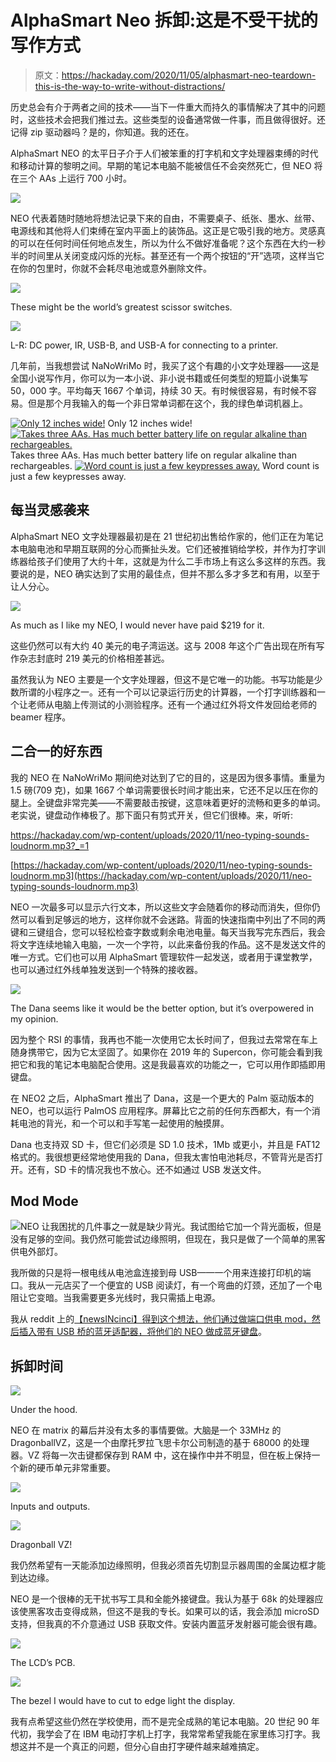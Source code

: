# AlphaSmart Neo 拆卸:这是不受干扰的写作方式

> 原文：<https://hackaday.com/2020/11/05/alphasmart-neo-teardown-this-is-the-way-to-write-without-distractions/>

历史总会有介于两者之间的技术——当下一件重大而持久的事情解决了其中的问题时，这些技术会把我们推过去。这些类型的设备通常做一件事，而且做得很好。还记得 zip 驱动器吗？是的，你知道。我的还在。

AlphaSmart NEO 的太平日子介于人们被笨重的打字机和文字处理器束缚的时代和移动计算的黎明之间。早期的笔记本电脑不能被信任不会突然死亡，但 NEO 将在三个 AAs 上运行 700 小时。

[![](img/ac0c12d04050c01f87a41c1f618832cd.png)](https://hackaday.com/wp-content/uploads/2020/09/neo-beauty-shot.jpg)

NEO 代表着随时随地将想法记录下来的自由，不需要桌子、纸张、墨水、丝带、电源线和其他将人们束缚在室内平面上的装饰品。这正是它吸引我的地方。灵感真的可以在任何时间任何地点发生，所以为什么不做好准备呢？这个东西在大约一秒半的时间里从关闭变成闪烁的光标。甚至还有一个两个按钮的“开”选项，这样当它在你的包里时，你就不会耗尽电池或意外删除文件。

[![](img/8c86d406fd4e1dfc413d11a5406c05ac.png)](https://hackaday.com/2020/11/05/alphasmart-neo-teardown-this-is-the-way-to-write-without-distractions/neo-scissor-switch/)

These might be the world’s greatest scissor switches.

[![](img/c40f6fee0287a69dba49e8d9de09601b.png)](https://hackaday.com/2020/11/05/alphasmart-neo-teardown-this-is-the-way-to-write-without-distractions/neo-interface/)

L-R: DC power, IR, USB-B, and USB-A for connecting to a printer.

几年前，当我想尝试 NaNoWriMo 时，我买了这个有趣的小文字处理器——这是全国小说写作月，你可以为一本小说、非小说书籍或任何类型的短篇小说集写 50，000 字。平均每天 1667 个单词，持续 30 天。有时候很容易，有时候不容易。但是那个月我输入的每一个非日常单词都在这个，我的绿色单词机器上。

 [![Only 12 inches wide!](img/81b946aa943a19165874e4f9fce11909.png "neo-scale")](https://hackaday.com/2020/11/05/alphasmart-neo-teardown-this-is-the-way-to-write-without-distractions/neo-scale/) Only 12 inches wide! [![Takes three AAs. Has much better battery life on regular alkaline than rechargeables.](img/f53844ffb703340501dc814abb24a3fe.png "neo-back")](https://hackaday.com/2020/11/05/alphasmart-neo-teardown-this-is-the-way-to-write-without-distractions/neo-back/) Takes three AAs. Has much better battery life on regular alkaline than rechargeables. [![Word count is just a few keypresses away.](img/327ea38ee0a0b34ce05ff23ac7ad531e.png "neo-quick-guide")](https://hackaday.com/2020/11/05/alphasmart-neo-teardown-this-is-the-way-to-write-without-distractions/neo-quick-guide/) Word count is just a few keypresses away.

## 每当灵感袭来

AlphaSmart NEO 文字处理器最初是在 21 世纪初出售给作家的，他们正在为笔记本电脑电池和早期互联网的分心而撕扯头发。它们还被推销给学校，并作为打字训练器给孩子们使用了大约十年，这就是为什么二手市场上有这么多这样的东西。我要说的是，NEO 确实达到了实用的最佳点，但并不那么多才多艺和有用，以至于让人分心。

[![](img/4bc63b3f8d19ff77f08807d45ff064a1.png)](https://hackaday.com/wp-content/uploads/2020/09/neo-ad-cropped.png)

As much as I like my NEO, I would never have paid $219 for it.

这些仍然可以有大约 40 美元的电子湾运送。这与 2008 年这个广告出现在所有写作杂志封底时 219 美元的价格相差甚远。

虽然我认为 NEO 主要是一个文字处理器，但这不是它唯一的功能。书写功能是少数所谓的小程序之一。还有一个可以记录运行历史的计算器，一个打字训练器和一个让老师从电脑上传测试的小测验程序。还有一个通过红外将文件发回给老师的 beamer 程序。

## 二合一的好东西

我的 NEO 在 NaNoWriMo 期间绝对达到了它的目的，这是因为很多事情。重量为 1.5 磅(709 克)，如果 1667 个单词需要很长时间才能出来，它还不足以压在你的腿上。全键盘非常完美——不需要敲击按键，这意味着更好的流畅和更多的单词。老实说，键盘动作棒极了。那下面只有剪式开关，但它们很棒。来，听听:

<https://hackaday.com/wp-content/uploads/2020/11/neo-typing-sounds-loudnorm.mp3?_=1>

[https://hackaday.com/wp-content/uploads/2020/11/neo-typing-sounds-loudnorm.mp3](https://hackaday.com/wp-content/uploads/2020/11/neo-typing-sounds-loudnorm.mp3)

NEO 一次最多可以显示六行文本，所以这些文字会随着你的移动而消失，但你仍然可以看到足够远的地方，这样你就不会迷路。背面的快速指南中列出了不同的两键和三键组合，您可以轻松检查字数或剩余电池电量。每天当我写完东西后，我会将文字连续地输入电脑，一次一个字符，以此来备份我的作品。这不是发送文件的唯一方式。它们也可以用 AlphaSmart 管理软件一起发送，或者用于课堂教学，也可以通过红外线单独发送到一个特殊的接收器。

[![](img/690e91712483c46f84bb1952117c11ad.png)](https://hackaday.com/wp-content/uploads/2020/09/alphasmart-dana.jpg)

The Dana seems like it would be the better option, but it’s overpowered in my opinion.

因为整个 RSI 的事情，我再也不能一次使用它太长时间了，但我过去常常在车上随身携带它，因为它太坚固了。如果你在 2019 年的 Supercon，你可能会看到我把它和我的笔记本电脑配合使用。这是我最喜欢的功能之一，它可以用作即插即用键盘。

在 NEO2 之后，AlphaSmart 推出了 Dana，这是一个更大的 Palm 驱动版本的 NEO，也可以运行 PalmOS 应用程序。屏幕比它之前的任何东西都大，有一个消耗电池的背光，和一个可以和手写笔一起使用的触摸屏。

Dana 也支持双 SD 卡，但它们必须是 SD 1.0 技术，1Mb 或更小，并且是 FAT12 格式的。我很想更经常地使用我的 Dana，但我太害怕电池耗尽，不管背光是否打开。还有，SD 卡的情况我也不放心。还不如通过 USB 发送文件。

## Mod Mode

[![](img/7c6f132a1e4193b7ec8655db800f97f3.png)](https://hackaday.com/wp-content/uploads/2020/09/neo-power-wire.jpg)NEO 让我困扰的几件事之一就是缺少背光。我试图给它加一个背光面板，但是没有足够的空间。我仍然可能尝试边缘照明，但现在，我只是做了一个简单的黑客供电外部灯。

我所做的只是将一根电线从电池盒连接到母 USB——一个用来连接打印机的端口。我从一元店买了一个便宜的 USB 阅读灯，有一个弯曲的灯颈，还加了一个电阻让它变暗。当我需要更多光线时，我只需插上电源。

我从 reddit 上的[【newsINcinci】得到这个想法，他们通过做端口供电 mod，然后插入带有 USB 桥的蓝牙适配器，将他们的 NEO 做成蓝牙键盘](https://www.reddit.com/r/AlphaSmart/comments/cquvfr/my_nearly_perfect_neo_bluetooth/)。

## 拆卸时间

[![](img/a948c5ee0e26f672aaceed8cd68fd22b.png)](https://hackaday.com/wp-content/uploads/2020/09/neo-inside.jpg)

Under the hood.

NEO 在 matrix 的幕后并没有太多的事情要做。大脑是一个 33MHz 的 DragonballVZ，这是一个由摩托罗拉飞思卡尔公司制造的基于 68000 的处理器。VZ 将每一次击键都保存到 RAM 中，这在操作中并不明显，但在板上保持一个新的硬币单元非常重要。

[![](img/25af94c07f9c86a11d524a8b736c3592.png)](https://hackaday.com/wp-content/uploads/2020/09/neo-ports.jpg)

Inputs and outputs.

[![](img/a7445b6216568e7fb777d138c8c5e94b.png)](https://hackaday.com/wp-content/uploads/2020/09/neo-processor.jpg)

Dragonball VZ!

我仍然希望有一天能添加边缘照明，但我必须首先切割显示器周围的金属边框才能到达边缘。

NEO 是一个很棒的无干扰书写工具和全能外接键盘。我认为基于 68k 的处理器应该使黑客攻击变得成熟，但这不是我的专长。如果可以的话，我会添加 microSD 支持，但我真的不介意通过 USB 获取文件。安装内置蓝牙发射器可能会很有趣。

[![](img/9c0a666cb4ea50ed7650e9fb45a96b6b.png)](https://hackaday.com/wp-content/uploads/2020/09/neo-screen-PCB.jpg)

The LCD’s PCB.

[![](img/a4a605f2c2436461fec6d6d8036097af.png)](https://hackaday.com/wp-content/uploads/2020/09/neo-screen-bezel.jpg)

The bezel I would have to cut to edge light the display.

我有点希望这些仍然在学校使用，而不是完全成熟的笔记本电脑。20 世纪 90 年代初，我学会了在 IBM 电动打字机上打字，我常常希望我能在家里练习打字。我想这并不是一个真正的问题，但分心自由打字硬件越来越难搞定。